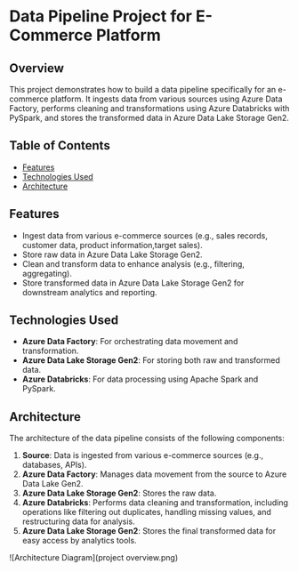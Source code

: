 # Data Pipeline Project for E-Commerce Platform

## Overview

This project demonstrates how to build a data pipeline specifically for an e-commerce platform. It ingests data from various sources using Azure Data Factory, performs cleaning and transformations using Azure Databricks with PySpark, and stores the transformed data in Azure Data Lake Storage Gen2.

## Table of Contents

- [Features](#features)
- [Technologies Used](#technologies-used)
- [Architecture](#architecture)


## Features

- Ingest data from various e-commerce sources (e.g., sales records, customer data, product information,target sales).
- Store raw data in Azure Data Lake Storage Gen2.
- Clean and transform data to enhance analysis (e.g., filtering, aggregating).
- Store transformed data in Azure Data Lake Storage Gen2 for downstream analytics and reporting.

## Technologies Used

- **Azure Data Factory**: For orchestrating data movement and transformation.
- **Azure Data Lake Storage Gen2**: For storing both raw and transformed data.
- **Azure Databricks**: For data processing using Apache Spark and PySpark.

## Architecture

The architecture of the data pipeline consists of the following components:

1. **Source**: Data is ingested from various e-commerce sources (e.g., databases, APIs).
2. **Azure Data Factory**: Manages data movement from the source to Azure Data Lake Gen2.
3. **Azure Data Lake Storage Gen2**: Stores the raw data.
4. **Azure Databricks**: Performs data cleaning and transformation, including operations like filtering out duplicates, handling missing values, and restructuring data for analysis.
5. **Azure Data Lake Storage Gen2**: Stores the final transformed data for easy access by analytics tools.

![Architecture Diagram](project overview.png)
